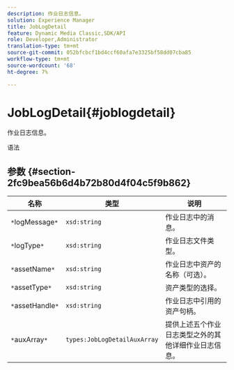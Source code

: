 ```yaml
---
description: 作业日志信息。
solution: Experience Manager
title: JobLogDetail
feature: Dynamic Media Classic,SDK/API
role: Developer,Administrator
translation-type: tm+mt
source-git-commit: 052bfcbcf1bd4ccf60afa7e3325bf58dd07cba85
workflow-type: tm+mt
source-wordcount: '68'
ht-degree: 7%

---
```



# JobLogDetail{#joblogdetail}

作业日志信息。

语法

## 参数 {#section-2fc9bea56b6d4b72b80d4f04c5f9b862}

| 名称 | 类型 | 说明 |
|---|---|---|
| `*`logMessage`*` | `xsd:string` | 作业日志中的消息。 |
| `*`logType`*` | `xsd:string` | 作业日志文件类型。 |
| `*`assetName`*` | `xsd:string` | 作业日志中资产的名称（可选）。 |
| `*`assetType`*` | `xsd:string` | 资产类型的选择。 |
| `*`assetHandle`*` | `xsd:string` | 作业日志中引用的资产句柄。 |
| `*`auxArray`*` | `types:JobLogDetailAuxArray` | 提供上述五个作业日志类型之外的其他详细作业日志信息。 |

